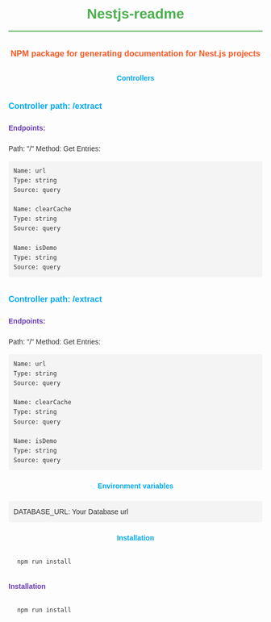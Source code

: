 <!DOCTYPE html>
<html lang="en">
<head>
  <meta charset="UTF-8">
  <meta name="viewport" content="width=device-width, initial-scale=1.0">
  <style>
    body {
      font-family: Arial, sans-serif;
      line-height: 1.6;
      color: #333;
    }
    h1 {
      color: #4CAF50;
      text-align: center;
      border-bottom: 2px solid #4CAF50;
      padding-bottom: 10px;
    }
    h2 {
      color: #FF5722;
      text-align: center;
      border-bottom: 1px solid #FF5722;
      padding-bottom: 5px;
    }
    h3 {
      color: #03A9F4;
      margin-top: 30px;
    }
    h4 {
      color: #673AB7;
      margin-top: 20px;
    }
    code {
      background-color: #f4f4f4;
      padding: 2px 4px;
      border-radius: 4px;
    }
    pre {
      background-color: #f4f4f4;
      padding: 10px;
      border-radius: 4px;
      overflow-x: auto;
    }
    ul {
      list-style: none;
      padding: 0;
    }
    ul li {
      background: #f4f4f4;
      margin: 5px 0;
      padding: 10px;
      border-radius: 4px;
    }
    .endpoint {
      background-color: #E0F7FA;
      padding: 10px;
      border-radius: 4px;
      margin-top: 10px;
    }
    .entry {
      background-color: #FFEB3B;
      padding: 5px;
      border-radius: 4px;
      margin-top: 5px;
    }
    .env-var {
      background-color: #FFF3E0;
      padding: 5px;
      border-radius: 4px;
      margin-top: 5px;
    }
  </style>
</head>
<body><h1 style="color: #4CAF50; text-align: center; border-bottom: 2px solid #4CAF50; padding-bottom: 10px;">Nestjs-readme</h1>
  
<h3 style="color: #FF5722; text-align: center; padding-bottom: 5px;">NPM package for generating documentation for Nest.js projects</h3>

<h4 style="color: #03A9F4; text-align: center;">Controllers</h4> 

### Controller path: /extract

#### Endpoints:

Path: "/"
Method: Get
Entries: 
  
    Name: url
    Type: string
    Source: query

    Name: clearCache
    Type: string
    Source: query

    Name: isDemo
    Type: string
    Source: query


### Controller path: /extract

#### Endpoints:

Path: "/"
Method: Get
Entries: 
  
    Name: url
    Type: string
    Source: query

    Name: clearCache
    Type: string
    Source: query

    Name: isDemo
    Type: string
    Source: query


<h4 style="color: #03A9F4; text-align: center;">Environment variables</h4>

- DATABASE_URL: Your Database url
  
<h4 style="color: #03A9F4; text-align: center;">Installation</h4>

```bash
 npm run install
```
</body></html>
<h4>Installation</h4>

```bash
 npm run install
```
</body></html>

